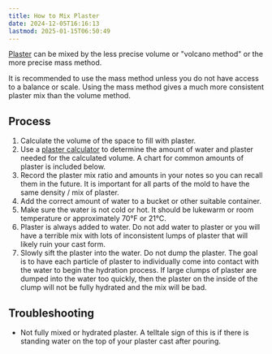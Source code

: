 ```yaml
---
title: How to Mix Plaster
date: 2024-12-05T16:16:13
lastmod: 2025-01-15T06:50:49
---
```


[Plaster](./plaster.md) can be mixed by the less precise volume or "volcano method" or the more precise mass method.

It is recommended to use the mass method unless you do not have access to a balance or scale. Using the mass method gives a much more consistent plaster mix than the volume method.

## Process

1. Calculate the volume of the space to fill with plaster.
2. Use a [plaster calculator](./plaster-calculator.md) to determine the amount of water and plaster needed for the calculated volume. A chart for common amounts of plaster is included below.
3. Record the plaster mix ratio and amounts in your notes so you can recall them in the future. It is important for all parts of the mold to have the same density / mix of plaster.
4. Add the correct amount of water to a bucket or other suitable container.
5. Make sure the water is not cold or hot. It should be lukewarm or room temperature or approximately 70°F or 21°C.
6. Plaster is always added to water. Do not add water to plaster or you will have a terrible mix with lots of inconsistent lumps of plaster that will likely ruin your cast form.
7. Slowly sift the plaster into the water. Do not dump the plaster. The goal is to have each particle of plaster to individually come into contact with the water to begin the hydration process. If large clumps of plaster are dumped into the water too quickly, then the plaster on the inside of the clump will not be fully hydrated and the mix will be bad.

## Troubleshooting

- Not fully mixed or hydrated plaster. A telltale sign of this is if there is standing water on the top of your plaster cast after pouring.
